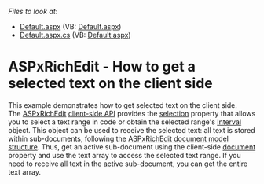 <!-- default file list -->
*Files to look at*:

* [Default.aspx](./CS/Default.aspx) (VB: [Default.aspx](./VB/Default.aspx))
* [Default.aspx.cs](./CS/Default.aspx.cs) (VB: [Default.aspx](./VB/Default.aspx))
<!-- default file list end -->
# ASPxRichEdit - How to get a selected text on the client side


This example demonstrates how to get selected text on the client side. The <a href="https://documentation.devexpress.com/AspNet/DevExpress.Web.ASPxRichEdit.ASPxRichEdit.class">ASPxRichEdit</a> <a href="https://documentation.devexpress.com/AspNet/116405/ASP-NET-WebForms-Controls/Rich-Text-Editor/Concepts/Client-API">client-side API</a> provides the <a href="https://documentation.devexpress.com/AspNet/DevExpress.Web.ASPxRichEdit.Scripts.ASPxClientRichEdit.selection.property">selection</a> property that allows you to select a text range in code or obtain the selected range's <a href="https://documentation.devexpress.com/AspNet/DevExpress.Web.ASPxRichEdit.Scripts.Interval.class">Interval</a> object. This object can be used to receive the selected text: all text is stored within sub-documents, following the <a href="https://documentation.devexpress.com/AspNet/117665/ASP-NET-WebForms-Controls/Rich-Text-Editor/Concepts/Client-API/Document-Model-Information">ASPxRichEdit document model structure</a>. Thus, get an active sub-document using the client-side <a href="https://documentation.devexpress.com/AspNet/DevExpress.Web.ASPxRichEdit.Scripts.ASPxClientRichEdit.document.property">document</a> property and use the text array to access the selected text range. If you need to receive all text in the active sub-document, you can get the entire text array.

<br/>


